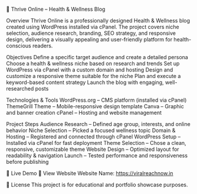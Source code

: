 🌿 Thrive Online – Health & Wellness Blog

Overview
Thrive Online is a professionally designed Health & Wellness blog created using WordPress installed via cPanel.
The project covers niche selection, audience research, branding, SEO strategy, and responsive design, delivering a visually appealing and user-friendly platform for health-conscious readers.

Objectives
Define a specific target audience and create a detailed persona
Choose a health & wellness niche based on research and trends
Set up WordPress via cPanel with a custom domain and hosting
Design and customize a responsive theme suitable for the niche
Plan and execute a keyword-based content strategy
Launch the blog with engaging, well-researched posts

Technologies & Tools
WordPress.org – CMS platform (installed via cPanel)
ThemeGrill Theme – Mobile-responsive design template
Canva – Graphic and banner creation
cPanel – Hosting and website management

Project Steps
Audience Research – Defined age group, interests, and online behavior
Niche Selection – Picked a focused wellness topic
Domain & Hosting – Registered and connected through cPanel
WordPress Setup – Installed via cPanel for fast deployment
Theme Selection – Chose a clean, responsive, customizable theme
Website Design – Optimized layout for readability & navigation
Launch – Tested performance and responsiveness before publishing


🚀 Live Demo
🔗 View Website Website Name: https://viralreachnow.in 

📄 License
This project is for educational and portfolio showcase purposes.
